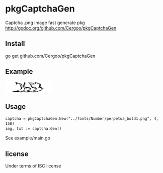 pkgCaptchaGen
======
Captcha .png image fast generate pkg  
http://godoc.org/github.com/Cergoo/pkgCaptchaGen
  
Install
-------
go get github.com/Cergoo/pkgCaptchaGen

Example
-------
![Image](https://raw.githubusercontent.com/Cergoo/pkgCaptchaGen/master/example/1.png)

Usage
-----
    captcha = pkgCaptchaGen.New("../fonts/Number/perpetua_bold1.png", 4, 150)
    img, txt := captcha.Gen()
    
See example/main.go

license
-------
Under terms of ISC license      